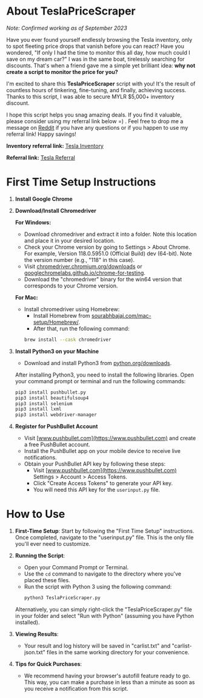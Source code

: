 #
# About TeslaPriceScraper

*Note: Confirmed working as of September 2023*

Have you ever found yourself endlessly browsing the Tesla inventory, only to spot fleeting price drops that vanish before you can react? Have you wondered, "If only I had the time to monitor this all day, how much could I save on my dream car?" I was in the same boat, tirelessly searching for discounts. That's when a friend gave me a simple yet brilliant idea: **why not create a script to monitor the price for you?**

I'm excited to share this **TeslaPriceScraper** script with you! It's the result of countless hours of tinkering, fine-tuning, and finally, achieving success. Thanks to this script, I was able to secure MYLR $5,000+ inventory discount.

I hope this script helps you snag amazing deals. If you find it valuable, please consider using my referral link below =) . Feel free to drop me a message on [Reddit](https://www.reddit.com/user/Kuzame) if you have any questions or if you happen to use my referral link! Happy savings!

**Inventory referral link:** [Tesla Inventory](https://www.tesla.com/inventory/new/my?arrangeby=plh&zip=95132&range=0&referral=adrian371736)

**Referral link:** [Tesla Referral](https://ts.la/adrian371736)

#
# First Time Setup Instructions

1. **Install Google Chrome**
   
2. **Download/Install Chromedriver**

   **For Windows:**
   - Download chromedriver and extract it into a folder. Note this location and place it in your desired location.
   - Check your Chrome version by going to Settings > About Chrome. For example, Version 118.0.5951.0 (Official Build) dev (64-bit). Note the version number (e.g., "118" in this case).
   - Visit [chromedriver.chromium.org/downloads](https://chromedriver.chromium.org/downloads) or [googlechromelabs.github.io/chrome-for-testing](https://googlechromelabs.github.io/chrome-for-testing/).
   - Download the "chromedriver" binary for the win64 version that corresponds to your Chrome version.

   **For Mac:**
   - Install chromedriver using Homebrew:
     - Install Homebrew from [sourabhbajaj.com/mac-setup/Homebrew/](https://sourabhbajaj.com/mac-setup/Homebrew/).
     - After that, run the following command:
     ```bash
     brew install --cask chromedriver
     ```

3. **Install Python3 on your Machine**

   - Download and install Python3 from [python.org/downloads](https://www.python.org/downloads/).

   After installing Python3, you need to install the following libraries. Open your command prompt or terminal and run the following commands:

   ```bash
   pip3 install pushbullet.py
   pip3 install beautifulsoup4
   pip3 install selenium
   pip3 install lxml
   pip3 install webdriver-manager
   ```
   
4. **Register for PushBullet Account**

   - Visit [www.pushbullet.com](https://www.pushbullet.com) and create a free PushBullet account.
   - Install the PushBullet app on your mobile device to receive live notifications.
   - Obtain your PushBullet API key by following these steps:
     - Visit [www.pushbullet.com](https://www.pushbullet.com) Settings > Account > Access Tokens.
     - Click "Create Access Tokens" to generate your API key.
     - You will need this API key for the `userinput.py` file.
#
# How to Use

1. **First-Time Setup**: Start by following the "First Time Setup" instructions. Once completed, navigate to the "userinput.py" file. This is the only file you'll ever need to customize.

2. **Running the Script**:
   - Open your Command Prompt or Terminal.
   - Use the `cd` command to navigate to the directory where you've placed these files.
   - Run the script with Python 3 using the following command:
     ```bash
     python3 TeslaPriceScraper.py
     ```

   Alternatively, you can simply right-click the "TeslaPriceScraper.py" file in your folder and select "Run with Python" (assuming you have Python installed).

3. **Viewing Results**:
   - Your result and log history will be saved in "carlist.txt" and "carlist-json.txt" files in the same working directory for your convenience.

4. **Tips for Quick Purchases**:
   - We recommend having your browser's autofill feature ready to go. This way, you can make a purchase in less than a minute as soon as you receive a notification from this script.

#
